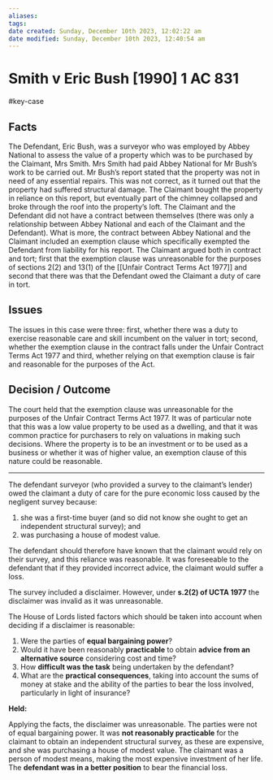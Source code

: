 ```yaml
---
aliases: 
tags: 
date created: Sunday, December 10th 2023, 12:02:22 am
date modified: Sunday, December 10th 2023, 12:40:54 am
---
```


# Smith v Eric Bush [1990] 1 AC 831

#key-case

## Facts

The Defendant, Eric Bush, was a surveyor who was employed by Abbey National to assess the value of a property which was to be purchased by the Claimant, Mrs Smith. Mrs Smith had paid Abbey National for Mr Bush’s work to be carried out. Mr Bush’s report stated that the property was not in need of any essential repairs. This was not correct, as it turned out that the property had suffered structural damage. The Claimant bought the property in reliance on this report, but eventually part of the chimney collapsed and broke through the roof into the property’s loft. The Claimant and the Defendant did not have a contract between themselves (there was only a relationship between Abbey National and each of the Claimant and the Defendant). What is more, the contract between Abbey National and the Claimant included an exemption clause which specifically exempted the Defendant from liability for his report. The Claimant argued both in contract and tort; first that the exemption clause was unreasonable for the purposes of sections 2(2) and 13(1) of the [[Unfair Contract Terms Act 1977]] and second that there was that the Defendant owed the Claimant a duty of care in tort.

## Issues

The issues in this case were three: first, whether there was a duty to exercise reasonable care and skill incumbent on the valuer in tort; second, whether the exemption clause in the contract falls under the Unfair Contract Terms Act 1977 and third, whether relying on that exemption clause is fair and reasonable for the purposes of the Act.

## Decision / Outcome

The court held that the exemption clause was unreasonable for the purposes of the Unfair Contract Terms Act 1977. It was of particular note that this was a low value property to be used as a dwelling, and that it was common practice for purchasers to rely on valuations in making such decisions. Where the property is to be an investment or to be used as a business or whether it was of higher value, an exemption clause of this nature could be reasonable.

---

The defendant surveyor (who provided a survey to the claimant’s lender) owed the claimant a duty of care for the pure economic loss caused by the negligent survey because:

1. she was a first-time buyer (and so did not know she ought to get an independent structural survey); and
2. was purchasing a house of modest value.

The defendant should therefore have known that the claimant would rely on their survey, and this reliance was reasonable. It was foreseeable to the defendant that if they provided incorrect advice, the claimant would suffer a loss.

The survey included a disclaimer. However, under **s.2(2) of UCTA 1977** the disclaimer was invalid as it was unreasonable.

The House of Lords listed factors which should be taken into account when deciding if a disclaimer is reasonable:

1. Were the parties of **equal bargaining power**?
2. Would it have been reasonably **practicable** to obtain **advice from an alternative source** considering cost and time?
3. How **difficult was the task** being undertaken by the defendant?
4. What are the **practical consequences**, taking into account the sums of money at stake and the ability of the parties to bear the loss involved, particularly in light of insurance?

**Held:**

Applying the facts, the disclaimer was unreasonable. The parties were not of equal bargaining power. It was **not reasonably practicable** for the claimant to obtain an independent structural survey, as these are expensive, and she was purchasing a house of modest value. The claimant was a person of modest means, making the most expensive investment of her life. The **defendant was in a better position** to bear the financial loss.
